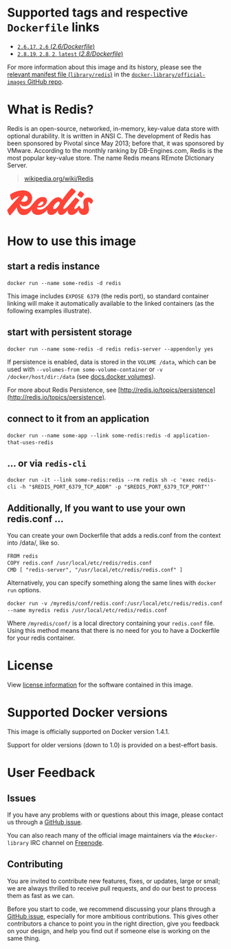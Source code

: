 # Supported tags and respective `Dockerfile` links

- [`2.6.17`, `2.6` (*2.6/Dockerfile*)](https://github.com/docker-library/redis/blob/062335e0a8d20cab2041f25dfff2fbaf58544471/2.6/Dockerfile)
- [`2.8.19`, `2.8`, `2`, `latest` (*2.8/Dockerfile*)](https://github.com/docker-library/redis/blob/062335e0a8d20cab2041f25dfff2fbaf58544471/2.8/Dockerfile)

For more information about this image and its history, please see the [relevant
manifest file
(`library/redis`)](https://github.com/docker-library/official-images/blob/master/library/redis)
in the [`docker-library/official-images` GitHub
repo](https://github.com/docker-library/official-images).

# What is Redis?

Redis is an open-source, networked, in-memory, key-value data store with
optional durability. It is written in ANSI C. The development of Redis has been
sponsored by Pivotal since May 2013; before that, it was sponsored by VMware.
According to the monthly ranking by DB-Engines.com, Redis is the most popular
key-value store. The name Redis means REmote DIctionary Server.

> [wikipedia.org/wiki/Redis](https://en.wikipedia.org/wiki/Redis)

![logo](https://raw.githubusercontent.com/docker-library/docs/master/redis/logo.png)

# How to use this image

## start a redis instance

    docker run --name some-redis -d redis

This image includes `EXPOSE 6379` (the redis port), so standard container
linking will make it automatically available to the linked containers (as the
following examples illustrate).

## start with persistent storage

    docker run --name some-redis -d redis redis-server --appendonly yes

If persistence is enabled, data is stored in the `VOLUME /data`, which can be
used with `--volumes-from some-volume-container` or `-v /docker/host/dir:/data`
(see [docs.docker volumes](http://docs.docker.com/userguide/dockervolumes/)).

For more about Redis Persistence, see
[http://redis.io/topics/persistence](http://redis.io/topics/persistence).

## connect to it from an application

    docker run --name some-app --link some-redis:redis -d application-that-uses-redis

## ... or via `redis-cli`

    docker run -it --link some-redis:redis --rm redis sh -c 'exec redis-cli -h "$REDIS_PORT_6379_TCP_ADDR" -p "$REDIS_PORT_6379_TCP_PORT"'

## Additionally, If you want to use your own redis.conf ...

You can create your own Dockerfile that adds a redis.conf from the context into
/data/, like so.

    FROM redis
    COPY redis.conf /usr/local/etc/redis/redis.conf
    CMD [ "redis-server", "/usr/local/etc/redis/redis.conf" ]

Alternatively, you can specify something along the same lines with `docker run`
options.

    docker run -v /myredis/conf/redis.conf:/usr/local/etc/redis/redis.conf --name myredis redis /usr/local/etc/redis/redis.conf

Where `/myredis/conf/` is a local directory containing your `redis.conf` file.
Using this method means that there is no need for you to have a Dockerfile for
your redis container.

# License

View [license information](http://redis.io/topics/license) for the software
contained in this image.

# Supported Docker versions

This image is officially supported on Docker version 1.4.1.

Support for older versions (down to 1.0) is provided on a best-effort basis.

# User Feedback

## Issues

If you have any problems with or questions about this image, please contact us
 through a [GitHub issue](https://github.com/docker-library/redis/issues).

You can also reach many of the official image maintainers via the
`#docker-library` IRC channel on [Freenode](https://freenode.net).

## Contributing

You are invited to contribute new features, fixes, or updates, large or small;
we are always thrilled to receive pull requests, and do our best to process them
as fast as we can.

Before you start to code, we recommend discussing your plans 
through a [GitHub issue](https://github.com/docker-library/redis/issues), especially for more ambitious
contributions. This gives other contributors a chance to point you in the right
direction, give you feedback on your design, and help you find out if someone
else is working on the same thing.
